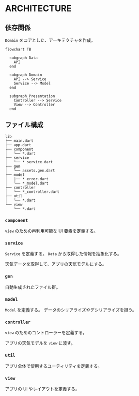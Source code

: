 # ARCHITECTURE

## 依存関係

`Domain` をコアとした、アーキテクチャを作成。

```mermaid
flowchart TB

  subgraph Data
    API
  end

  subgraph Domain
    API --> Service
    Service --> Model
  end

  subgraph Presentation
    Controller --> Service
    View --> Controller
  end

```

## ファイル構成

```tree
lib
├── main.dart
├── app.dart
├── component
│   └── *.dart
├── service
│   └── *_service.dart
├── gen
│   └── assets.gen.dart
├── model
│   ├── *_error.dart
│   └── *_model.dart
├── controller
│   └── *_controller.dart
├── util
│   └── *.dart
└── view
    └── *.dart
```

### `component`

`view` のための再利用可能な UI 要素を定義する。

### `service`

`Service` を定義する。
`Data` から取得した情報を抽象化する。

天気データを取得して、アプリの天気モデルにする。

### `gen`

自動生成されたファイル群。

### `model`

`Model` を定義する。
データのシリアライズやデシリアライズを担う。

### `controller`

`view` のためのコントローラーを定義する。

アプリの天気モデルを `view` に渡す。

### `util`

アプリ全体で使用するユーティリティを定義する。

### `view`

アプリの UI やレイアウトを定義する。
